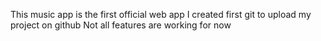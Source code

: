 This music app is the first official web app I created
first git to upload my project on github
Not all features are working for now 